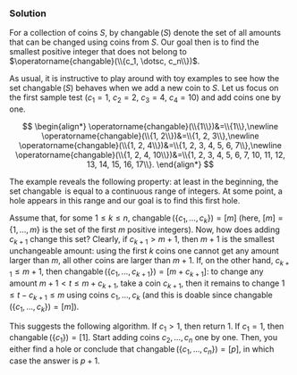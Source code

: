 
### Solution

For a collection of coins $S$, by $\operatorname{changable}(S)$ denote the set of all amounts
that can be changed using coins from $S$. Our goal then is to find the smallest positive integer
that does not belong to $\operatorname{changable}(\\{c_1, \dotsc, c_n\\})$.

As usual, it is instructive to play around with toy examples to see how
the set $\operatorname{changable}(S)$ behaves when we add a new coin to $S$.
Let us focus on the first sample test ($c_1=1$, $c_2=2$, $c_3=4$, $c_4=10$) and
add coins one by one.

$$
\begin{align*}
\operatorname{changable}(\\{1\\})&=\\{1\\},\newline
\operatorname{changable}(\\{1, 2\\})&=\\{1, 2, 3\\},\newline
\operatorname{changable}(\\{1, 2, 4\\})&=\\{1, 2, 3, 4, 5, 6, 7\\},\newline
\operatorname{changable}(\\{1, 2, 4, 10\\})&=\\{1, 2, 3, 4, 5, 6, 7, 10, 11, 12, 13, 14, 15, 16, 17\\}.
\end{align*}
$$

The example reveals the following property: at least in the beginning, the set $\operatorname{changable}$
is equal to a continuous range of integers. At some point, a hole appears in this range and our
goal is to find this first hole.

Assume that, for some $1 \le k \le n$, $\operatorname{changable}(\lbrace c_1, \dotsc, c_k\rbrace)=[m]$
(here, $[m]=\lbrace 1, \dotsc, m \rbrace$ is the set of the first $m$ positive integers).
Now, how does adding $c_{k+1}$ change this set? Clearly, if $c_{k+1}>m+1$, then $m+1$ is the smallest
unchangeable amount: using the first $k$ coins one cannot get any amount larger than $m$, all other coins
are larger than $m+1$. If, on the other hand, $c_{k+1} \le m+1$, then
$\operatorname{changable}(\lbrace c_1, \dotsc, c_{k+1}\rbrace)=[m+c_{k+1}]$: to change any amount
$m + 1 < t \le m + c_{k+1}$, take a coin $c_{k+1}$, then it remains to change $1 \le t-c_{k+1} \le m$
using coins $c_1, \dotsc, c_k$
(and this is doable since $\operatorname{changable}(\lbrace c_1, \dotsc, c_k\rbrace)=[m]$).

This suggests the following algorithm. If $c_1>1$, then return $1$. If $c_1=1$, then
$\operatorname{changable}(\lbrace c_1 \rbrace)=[1]$. Start adding coins $c_2, \dotsc, c_n$
one by one. Then, you either find a hole or conclude that
$\operatorname{changable}(\lbrace c_1, \dotsc, c_n\rbrace)=[p]$, in which case the answer is $p+1$.
